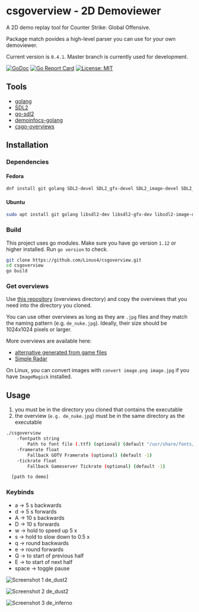 # csgoverview - 2D Demoviewer

A 2D demo replay tool for Counter Strike: Global Offensive.

Package match povides a high-level parser you can use for your own demoviewer.

Current version is `0.4.1`. Master branch is currently used for development.

[![GoDoc](https://godoc.org/github.com/Linus4/csgoverview?status.svg)](https://godoc.org/github.com/Linus4/csgoverview) [![Go Report Card](https://goreportcard.com/badge/github.com/linus4/csgoverview)](https://goreportcard.com/report/github.com/linus4/csgoverview)  [![License: MIT](https://img.shields.io/badge/License-MIT-yellow.svg)](https://github.com/Linus4/csgoverview/blob/master/LICENSE)

## Tools

* [golang](https://golang.org/)
* [SDL2](https://wiki.libsdl.org/Introduction)
* [go-sdl2](https://github.com/veandco/go-sdl2)
* [demoinfocs-golang](https://github.com/markus-wa/demoinfocs-golang)
* [csgo-overviews](https://github.com/zoidbergwill/csgo-overviews)

## Installation

### Dependencies

#### Fedora

```sh
dnf install git golang SDL2-devel SDL2_gfx-devel SDL2_image-devel SDL2_ttf-devel dejavu-sans-fonts
```

#### Ubuntu

```sh
sudo apt install git golang libsdl2-dev libsdl2-gfx-dev libsdl2-image-dev libsdl2-ttf-dev fonts-dejavu
```

### Build

This project uses go modules. Make sure you have go version `1.12` or higher
installed. Run `go version` to check.

```sh
git clone https://github.com/Linus4/csgoverview.git
cd csgoverview
go build
```

### Get overviews

Use [this repository](https://github.com/zoidbergwill/csgo-overviews)
(overviews directory) and copy the overviews that you need into the directory
you cloned.

You can use other overviews as long as they are `.jpg` files and they match the
naming pattern (e.g. `de_nuke.jpg`). Ideally, their size should be 1024x1024
pixels or larger.

More overviews are available here:

* [alternative generated from game
  files](https://github.com/CSGO-Analysis/csgo-maps-overviews)
* [Simple Radar](www.simpleradar.com)

On Linux, you can convert images with `convert image.png image.jpg` if you
have `ImageMagick` installed.

## Usage

1. you must be in the directory you cloned that contains the executable
1. the overview (`e.g. de_nuke.jpg`) must be in the same directory as the
  executable

```sh
./csgoverview
    -fontpath string
    	Path to font file (.ttf) (optional) (default "/usr/share/fonts/dejavu/DejaVuSans.ttf")
    -framerate float
    	Fallback GOTV Framerate (optional) (default -1)
    -tickrate float
    	Fallback Gameserver Tickrate (optional) (default -1)

  [path to demo]
```

### Keybinds

* a -> 5 s backwards
* d -> 5 s forwards
* A -> 10 s backwards
* D -> 10 s forwards
* w -> hold to speed up 5 x
* s -> hold to slow down to 0.5 x
* q -> round backwards
* e -> round forwards
* Q -> to start of previous half
* E -> to start of next half
* space -> toggle pause

![Screenshot 1 de_dust2](https://i.imgur.com/FpPy5WV.png)

![Screenshot 2 de_dust2](https://i.imgur.com/j3BDQhz.png)

![Screenshot 3 de_inferno](https://i.imgur.com/VrWOKzJ.png)

